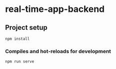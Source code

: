 # real-time-app-backend

## Project setup
```
npm install
```

### Compiles and hot-reloads for development
```
npm run serve
```

